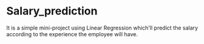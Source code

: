 # Salary_prediction
It is a simple mini-project using Linear Regression which'll predict the salary according to the experience the employee will have.
